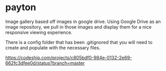 # payton
Image gallery based off images in google drive.
Using Google Drive as an image repository, we pull in those images and display them for a nice responsive viewing experience.

There is a config folder that has been .gitignored that you will need to create and populate with the necessary files. 

https://codeship.com/projects/c805bdf0-984e-0132-2e69-662fc3dfee0d/status?branch=master
